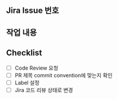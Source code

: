 ## Jira Issue 번호

## 작업 내용

## Checklist

- [ ] Code Review 요청
- [ ] PR 제목 commit convention에 맞는지 확인
- [ ] Label 설정
- [ ] Jira 코드 리뷰 상태로 변경
